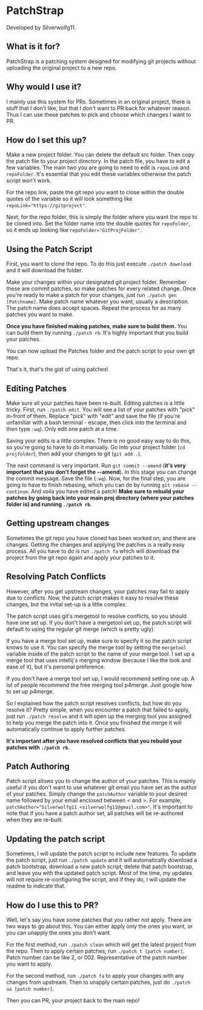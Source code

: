 # PatchStrap
Developed by Silverwolfg11.

## What is it for?
PatchStrap is a patching system designed for modifying git projects without uploading the original project to a new repo.

## Why would I use it?
I mainly use this system for PRs. Sometimes in an original project, there is stuff that I don't like, but that I don't want to PR back
for whatever reason. Thus I can use these patches to pick and choose which changes I want to PR.

## How do I set this up?
Make a new project folder. You can delete the default src folder. Then copy the patch file to your project directory.
In the patch file, you have to edit a few variables. The main two you are going to need to edit is `repoLink` and `repoFolder`.
It's essential that you edit these variables otherwise the patch script won't work.

For the repo link, paste the git repo you want to close within the double quotes of the variable so it will look something like
`repoLink="https://gitproject"`. 

Next, for the repo folder, this is simply the folder where you want the repo to be cloned into. Set the folder name into the double quotes
for `repoFolder`, so it ends up looking like `repoFolder="GitProjFolder"`.

## Using the Patch Script
First, you want to clone the repo. To do this just execute `./patch download` and it will download the folder.

Make your changes within your designated git project folder. Remember these are commit patches, so make patches for every related
change. Once you're ready to make a patch for your changes, just run `./patch gen [Patchname]`. Make patch name whatever you want,
usually a description. The patch name does accept spaces. Repeat the process for as many patches you want to make.

**Once you have finished making patches, make sure to build them.** You can build them by running `./patch rb`. It's highly important
that you build your patches.

You can now upload the Patches folder and the patch script to your own git repo.

That's it, that's the gist of using patches! 

## Editing Patches
Make sure all your patches have been re-built. Editing patches is a little tricky. First, run `./patch edit`. You will see a
list of your patches with "pick" in-front of them. Replace "pick" with "edit" and save the file (if you're unfamiliar with a bash terminal
 \- escape, then click into the terminal and then type `:wq`). Only edit one patch at a time.

Saving your edits is a little complex. There is no good easy way to do this, so you're going to have to do it manually.
Go into your project folder (`cd projfolder`), then add your changes to git (`git add .`).

The next command is very important. Run `git commit --amend` (**it's very important that you don't forget the --amend**). In this
stage you can change the commit message. Save the file (`:wq`). Now, for the final step, you are going to have to finish rebasing,
which you can do by running `git rebase --continue`. And voila you have edited a patch! **Make sure to rebuild your patches by
going back into your main proj directory (where your patches folder is) and running `./patch rb`**. 

## Getting upstream changes
Sometimes the git repo you have cloned has been worked on, and there are changes. Getting the changes and applying the patches is
a really easy process. All you have to do is run `./patch fa` which will download the project from the git repo again and apply
your patches to it.

## Resolving Patch Conflicts
However, after you get upstream changes, your patches may fail to apply due to conflicts. Now, the patch script makes it
easy to resolve these changes, but the initial set-up is a little complex.
 
The patch script uses git's mergetool to resolve
conflicts, so you should have one set up. If you don't have a mergetool set up, the patch script will default to using the
regular git merge (which is pretty ugly).

If you have a merge tool set up, make sure to specify it so the patch script knows to use it. You can specify the merge
tool by setting the `mergetool` variable inside of the patch script to the name of your merge tool. I set up a merge tool
that uses intellij's merging window (because I like the look and ease of it), but it's personal preference.

If you don't have a merge tool set up, I would recommend setting one up. A lot of people recommend the free merging tool p4merge. Just google how
to set up p4merge.

So I explained how the patch script resolves conflicts, but how do you resolve it? Pretty simple, when you encounter a patch that failed
to apply, just run `./patch resolve` and it will open up the merging tool you assigned to help you merge the patch into it. Once you finished
the merge it will automatically continue to apply further patches.

**It's important after you have resolved conflicts that you rebuild your patches with `./patch rb`**.

## Patch Authoring
Patch script allows you to change the author of your patches. This is mainly useful if you don't want to use whatever git email
you have set as the author of your patches. Simply change the `patchAuthor` variable to your desired name followed by your email
enclosed between < and >. For example, `patchAuthor="Silverwolfg11 <silverwolfg11@gmail.com>"`. It's important to note that
if you have a patch author set, all patches will be re-authored when they are re-built. 

## Updating the patch script
Sometimes, I will update the patch script to include new features. To update the patch script, just run `./patch update` and it will
automatically download a patch bootstrap, download a new patch script, delete that patch bootstrap, and leave you with the updated 
patch script. Most of the time, my updates will not require re-configuring the script, and if they do, I will update the readme to
indicate that.

## How do I use this to PR?
Well, let's say you have some patches that you rather not apply. There are two ways to go about this. You can either apply only the ones
you want, or you can unapply the ones you don't want.

For the first method, run `./patch clean` which will get the latest project from the repo. Then to apply certain patches,
run `./patch t [patch number]`. Patch number can be like 2, or 002. Representative of the patch number you want to apply.

For the second method, run `./patch fa` to apply your changes with any changes from upstream. Then to unapply certain patches, just
do `./patch ua [patch number]`.

Then you can PR, your project back to the main repo!
